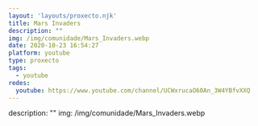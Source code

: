 ```yaml
---
layout: 'layouts/proxecto.njk'
title: Mars Invaders
description: ""
img: /img/comunidade/Mars_Invaders.webp
date: 2020-10-23 16:54:27
platform: youtube
type: proxecto
tags:
  - youtube
redes:
  youtube: https://www.youtube.com/channel/UCWxrucaO60An_3W4YBfvXXQ
---
```

description: ""
img: /img/comunidade/Mars_Invaders.webp
